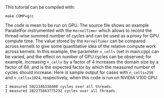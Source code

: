 
This tutorial can be compiled with:

    make COMP=gcc

The code is mean to be run on GPU. The source file shows an example ParallelFor
instrumented with the `KernelTimer` which allows to record the thread-wise 
summed number of cycles and can be used as a proxy for GPU compute time. The 
value stored by the `KernelTimer` can be compared across kernels to give some 
quantitative idea of the relative compute work across kernels. In this example, 
the parameter `n_cells` (set in main.cpp) can be varied, and the effect on number 
of GPU cycles can be observed; for example, increasing `n_cells` by a factor of 
4 increases the domain size by a factor of 64, and is the expected factor by 
which the measured number of cycles should increase.  Here is sample output for 
cases with `n_cells=256` and `n_cells=1024`, respectively,  when this code is 
run on NVIDIA V100 GPU:

    I measured 5022346338400 cycles over all threads.
    I measured 282275663775232 cycles over all threads.
